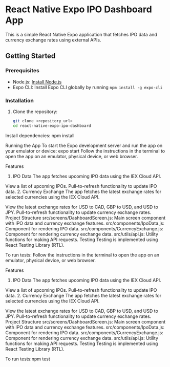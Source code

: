 # React Native Expo IPO Dashboard App

This is a simple React Native Expo application that fetches IPO data and currency exchange rates using external APIs.

## Getting Started

### Prerequisites

- Node.js: [Install Node.js](https://nodejs.org/)
- Expo CLI: Install Expo CLI globally by running `npm install -g expo-cli`

### Installation

1. Clone the repository:

   ```bash
   git clone <repository_url>
   cd react-native-expo-ipo-dashboard

Install dependencies: npm install

Running the App
To start the Expo development server and run the app on your emulator or device: expo start
Follow the instructions in the terminal to open the app on an emulator, physical device, or web browser.

Features
1. IPO Data
The app fetches upcoming IPO data using the IEX Cloud API.

View a list of upcoming IPOs.
Pull-to-refresh functionality to update IPO data.
2. Currency Exchange
The app fetches the latest exchange rates for selected currencies using the IEX Cloud API.

View the latest exchange rates for USD to CAD, GBP to USD, and USD to JPY.
Pull-to-refresh functionality to update currency exchange rates.
Project Structure
src/screens/DashboardScreen.js: Main screen component with IPO data and currency exchange features.
src/components/IpoData.js: Component for rendering IPO data.
src/components/CurrencyExchange.js: Component for rendering currency exchange data.
src/utils/api.js: Utility functions for making API requests.
Testing
Testing is implemented using React Testing Library (RTL).

To run tests: Follow the instructions in the terminal to open the app on an emulator, physical device, or web browser.

Features
1. IPO Data
The app fetches upcoming IPO data using the IEX Cloud API.

View a list of upcoming IPOs.
Pull-to-refresh functionality to update IPO data.
2. Currency Exchange
The app fetches the latest exchange rates for selected currencies using the IEX Cloud API.

View the latest exchange rates for USD to CAD, GBP to USD, and USD to JPY.
Pull-to-refresh functionality to update currency exchange rates.
Project Structure
src/screens/DashboardScreen.js: Main screen component with IPO data and currency exchange features.
src/components/IpoData.js: Component for rendering IPO data.
src/components/CurrencyExchange.js: Component for rendering currency exchange data.
src/utils/api.js: Utility functions for making API requests.
Testing
Testing is implemented using React Testing Library (RTL).

To run tests:npm test

